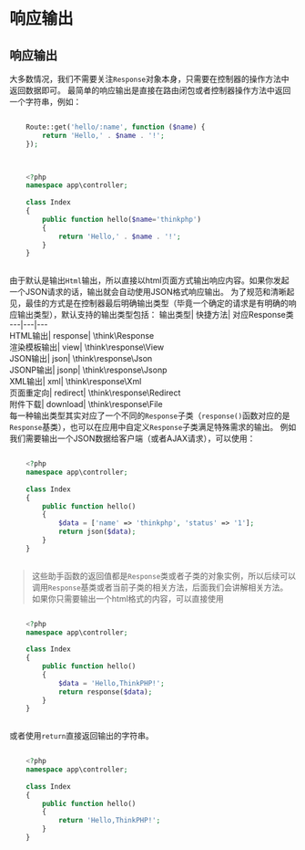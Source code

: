 # 响应输出

## 响应输出
大多数情况，我们不需要关注`Response`对象本身，只需要在控制器的操作方法中返回数据即可。
最简单的响应输出是直接在路由闭包或者控制器操作方法中返回一个字符串，例如：
```php

    Route::get('hello/:name', function ($name) {
        return 'Hello,' . $name . '!';
    });
    

```
```php

    <?php
    namespace app\controller;
    
    class Index
    {
        public function hello($name='thinkphp')
        {
            return 'Hello,' . $name . '!';
        }
    }
    

```
由于默认是输出`Html`输出，所以直接以html页面方式输出响应内容。如果你发起一个JSON请求的话，输出就会自动使用JSON格式响应输出。
为了规范和清晰起见，最佳的方式是在控制器最后明确输出类型（毕竟一个确定的请求是有明确的响应输出类型），默认支持的输出类型包括：
输出类型| 快捷方法| 对应Response类  
---|---|---  
HTML输出| response| \think\Response  
渲染模板输出| view| \think\response\View  
JSON输出| json| \think\response\Json  
JSONP输出| jsonp| \think\response\Jsonp  
XML输出| xml| \think\response\Xml  
页面重定向| redirect| \think\response\Redirect  
附件下载| download| \think\response\File  
每一种输出类型其实对应了一个不同的`Response`子类（`response()`函数对应的是`Response`基类），也可以在应用中自定义`Response`子类满足特殊需求的输出。
例如我们需要输出一个JSON数据给客户端（或者AJAX请求），可以使用：
```php

    <?php
    namespace app\controller;
    
    class Index
    {
        public function hello()
        {
            $data = ['name' => 'thinkphp', 'status' => '1'];
            return json($data);
        }
    }
    

```
> 这些助手函数的返回值都是`Response`类或者子类的对象实例，所以后续可以调用`Response`基类或者当前子类的相关方法，后面我们会讲解相关方法。
如果你只需要输出一个html格式的内容，可以直接使用
```php

    <?php
    namespace app\controller;
    
    class Index
    {
        public function hello()
        {
            $data = 'Hello,ThinkPHP!';
            return response($data);
        }
    }
    

```
或者使用`return`直接返回输出的字符串。
```php

    <?php
    namespace app\controller;
    
    class Index
    {
        public function hello()
        {
            return 'Hello,ThinkPHP!';
        }
    }
    

```
